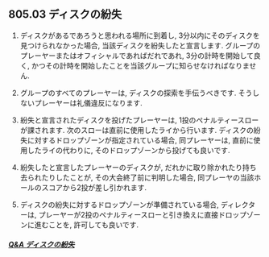 ## 805.03 ディスクの紛失

1. ディスクがあるであろうと思われる場所に到着し,
3分以内にそのディスクを見つけられなかった場合,
当該ディスクを紛失したと宣言します.
グループのプレーヤーまたはオフィシャルであればだれであれ,
3分の計時を開始して良く,
かつその計時を開始したことを当該グループに知らせなければなりません.

1. グループのすべてのプレーヤーは,
ディスクの探索を手伝うべきです.
そうしないプレーヤーは礼儀違反になります.

1. 紛失と宣言されたディスクを投げたプレーヤーは,
1投のペナルティースローが課されます.
次のスローは直前に使用したライから行います.
ディスクの紛失に対するドロップゾーンが指定されている場合,
同プレーヤーは,
直前に使用したライの代わりに,
そのドロップゾーンから投げても良いです.

1. 紛失したと宣言したプレーヤーのディスクが,
だれかに取り除かれたり持ち去られたりしたことが,
その大会終了前に判明した場合,
同プレーヤの当該ホールのスコアから2投が差し引かれます.

1. ディスクの紛失に対するドロップゾーンが準備されている場合,
ディレクターは,
プレーヤーが2投のペナルティースローと引き換えに直接ドロップゾーンに進むことを,
許可しても良いです.

##### [Q&A ディスクの紛失](qa-los)
